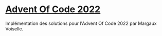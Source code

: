 # [Advent Of Code 2022](https://adventofcode.com/2022/)

Implémentation des solutions pour l'Advent Of Code 2022 par Margaux Voiselle.
